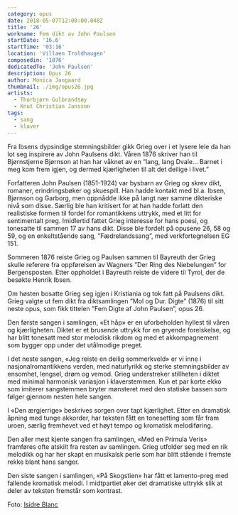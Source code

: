 ```yaml
---
category: opus
date: 2018-05-07T12:00:00.048Z
title: '26'
workname: Fem dikt av John Paulsen
startDate: '16.6'
startTime: '03:16'
location: 'Villaen Troldhaugen'
composedin: '1876'
dedicatedTo: 'John Paulsen'
description: Opus 26
author: Monica Jangaard
thumbnail: ./img/opus26.jpg
artists:
  - Thorbjørn Gulbrandsøy
  - Knut Christian Jansson
tags:
  - sang
  - klaver
---
```

Fra Ibsens dypsindige stemningsbilder gikk Grieg over i et lysere leie da han lot seg inspirere av John Paulsens dikt. Våren 1876 skriver han til Bjørnstjerne Bjørnson at han har våknet av en ”lang, lang Dvale... Barnet i meg kom frem igjen, og dermed kjærligheten til alt det deilige i livet.”

Forfatteren John Paulsen (1851-1924) var bysbarn av Grieg og skrev dikt, romaner, erindringsbøker og skuespill. Han hadde kontakt med bl.a. Ibsen, Bjørnson og Garborg, men oppnådde ikke på langt nær samme dikteriske nivå som disse. Særlig ble han kritisert for at han hadde forlatt den realistiske formen til fordel for romantikkens uttrykk, med et litt for sentimentalt preg. Imidlertid fattet Grieg interesse for hans poesi, og tonesatte til sammen 17 av hans dikt. Disse ble fordelt på opusene 26, 58 og 59, og en enkeltstående sang, ”Fædrelandssang”, med verkfortegnelsen EG 151.

Sommeren 1876 reiste Grieg og Paulsen sammen til Bayreuth der Grieg skulle referere fra oppførelsen av Wagners ”Der Ring des Niebelungen” for Bergensposten. Etter oppholdet i Bayreuth reiste de videre til Tyrol, der de besøkte Henrik Ibsen.

Om høsten bosatte Grieg seg igjen i Kristiania og tok fatt på Paulsens dikt. Grieg valgte ut fem dikt fra diktsamlingen ”Mol og Dur. Digte” (1876) til sitt neste opus, som fikk tittelen ”Fem Digte af John Paulsen”, opus 26.

Den første sangen i samlingen, «Et håp» er en uforbeholden hyllest til våren og kjærligheten. Diktet er et brusende uttrykk for en gryende forelskelse, og har blitt tonesatt med stor melodisk rikdom og med et akkompagnement som bygger opp under det utålmodige preget.

I det neste sangen, «Jeg reiste en deilig sommerkveld» er vi inne i nasjonalromantikkens verden, med naturlyrikk og sterke stemningsbilder av ensomhet, lengsel, drøm og vemod. Grieg understreker stillheten i diktet med minimal harmonisk variasjon i klaverstemmen. Kun et par korte ekko som imiterer sangstemmen bryter mønsteret med den statiske bassen som følger gjennom nesten hele sangen.

I «Den ærgjerrige» beskrives sorgen over tapt kjærlighet. Etter en dramatisk åpning med tunge akkorder, har teksten fått en tonesetting som får fram uroen, særlig fremhevet ved et høyt tempo og kromatisk melodiføring.

Den aller mest kjente sangen fra samlingen, «Med en Primula Veris» framføres ofte atskilt fra resten av samlingen. Grieg utfolder seg med en rik melodikk og har her skapt en musikalsk perle som har blitt stående i fremste rekke blant hans sanger.

Den siste sangen i samlingen, «På Skogstien» har fått et lamento-preg med fallende kromatisk melodi. I midtpartiet øker det dramatiske uttrykk slik at deler av teksten fremstår som kontrast.

Foto: <a href="https://commons.wikimedia.org/wiki/File:PRIMULA_VERIS_-_LLANERA_-_IB-244_(Primavera).JPG">Isidre Blanc</a>
